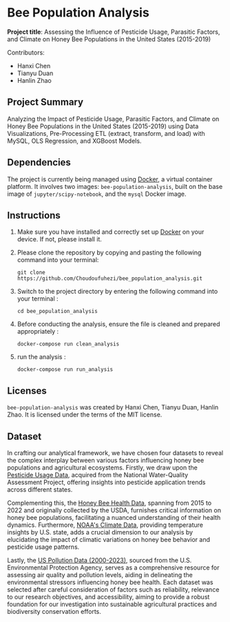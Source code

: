 # Bee Population Analysis
**Project title**: Assessing the Influence of Pesticide Usage, Parasitic Factors, and Climate on Honey Bee Populations in the United States (2015-2019)

Contributors:

- Hanxi Chen
- Tianyu Duan
- Hanlin Zhao

## Project Summary

Analyzing the Impact of Pesticide Usage, Parasitic Factors, and Climate on Honey Bee Populations in the United States (2015-2019) using Data Visualizations, Pre-Processing ETL (extract, transform, and load) with MySQL, OLS Regression, and XGBoost Models.

## Dependencies

The project is currently being managed using [Docker](https://www.docker.com/), a virtual container platform. It involves two images: `bee-population-analysis`, built on the base image of `jupyter/scipy-notebook`, and the `mysql` Docker image.

## Instructions

1. Make sure you have installed and correctly set up [Docker](https://www.docker.com/) on your device. If not, please install it.
   
2. Please clone the repository by copying and pasting the following command into your terminal:
   
   `git clone https://github.com/Choudoufuhezi/bee_population_analysis.git`
  
3. Switch to the project directory by entering the following command into your terminal :

   `cd bee_population_analysis`

4. Before conducting the analysis, ensure the file is cleaned and prepared appropriately  :

   `docker-compose run clean_analysis`

5. run the analysis :

   `docker-compose run run_analysis`

## Licenses

`bee-population-analysis` was created by Hanxi Chen, Tianyu Duan, Hanlin Zhao. It is licensed under the terms of the MIT license.

## Dataset 

In crafting our analytical framework, we have chosen four datasets to reveal the complex interplay between various factors influencing honey bee populations and agricultural ecosystems. Firstly, we draw upon the [Pesticide Usage Data](https://www.kaggle.com/datasets/konradb/pesticide-usage-in-the-united-states/data), acquired from the National Water-Quality Assessment Project, offering insights into pesticide application trends across different states. 

Complementing this, the [Honey Bee Health Data](https://www.kaggle.com/datasets/m000sey/save-the-honey-bees/data), spanning from 2015 to 2022 and originally collected by the USDA, furnishes critical information on honey bee populations, facilitating a nuanced understanding of their health dynamics. Furthermore, [NOAA's Climate Data](https://www.kaggle.com/datasets/justinrwong/average-monthly-temperature-by-us-state), providing temperature insights by U.S. state, adds a crucial dimension to our analysis by elucidating the impact of climatic variations on honey bee behavior and pesticide usage patterns. 

Lastly, the [US Pollution Data (2000-2023)](https://www.kaggle.com/datasets/guslovesmath/us-pollution-data-200-to-2022), sourced from the U.S. Environmental Protection Agency, serves as a comprehensive resource for assessing air quality and pollution levels, aiding in delineating the environmental stressors influencing honey bee health. Each dataset was selected after careful consideration of factors such as reliability, relevance to our research objectives, and accessibility, aiming to provide a robust foundation for our investigation into sustainable agricultural practices and biodiversity conservation efforts.


